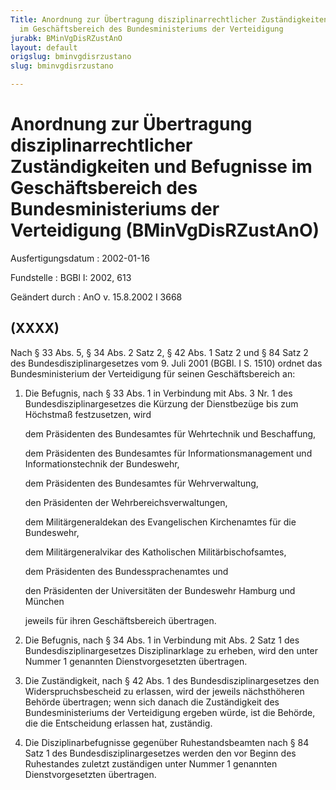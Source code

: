 ```yaml
---
Title: Anordnung zur Übertragung disziplinarrechtlicher Zuständigkeiten und Befugnisse
  im Geschäftsbereich des Bundesministeriums der Verteidigung
jurabk: BMinVgDisRZustAnO
layout: default
origslug: bminvgdisrzustano
slug: bminvgdisrzustano

---
```


# Anordnung zur Übertragung disziplinarrechtlicher Zuständigkeiten und Befugnisse im Geschäftsbereich des Bundesministeriums der Verteidigung (BMinVgDisRZustAnO)

Ausfertigungsdatum
:   2002-01-16

Fundstelle
:   BGBl I: 2002, 613

Geändert durch
:   AnO v. 15.8.2002 I 3668

## (XXXX)

Nach § 33 Abs. 5, § 34 Abs. 2 Satz 2, § 42 Abs. 1 Satz 2 und § 84 Satz
2 des Bundesdisziplinargesetzes vom 9. Juli 2001 (BGBl. I S. 1510)
ordnet das Bundesministerium der Verteidigung für seinen
Geschäftsbereich an:

1.  Die Befugnis, nach § 33 Abs. 1 in Verbindung mit Abs. 3 Nr. 1 des
    Bundesdisziplinargesetzes die Kürzung der Dienstbezüge bis zum
    Höchstmaß festzusetzen, wird

    dem Präsidenten des Bundesamtes für Wehrtechnik und Beschaffung,

    dem Präsidenten des Bundesamtes für Informationsmanagement und
    Informationstechnik der Bundeswehr,

    dem Präsidenten des Bundesamtes für Wehrverwaltung,

    den Präsidenten der Wehrbereichsverwaltungen,

    dem Militärgeneraldekan des Evangelischen Kirchenamtes für die
    Bundeswehr,

    dem Militärgeneralvikar des Katholischen Militärbischofsamtes,

    dem Präsidenten des Bundessprachenamtes und

    den Präsidenten der Universitäten der Bundeswehr Hamburg und München

    jeweils für ihren Geschäftsbereich übertragen.


2.  Die Befugnis, nach § 34 Abs. 1 in Verbindung mit Abs. 2 Satz 1 des
    Bundesdisziplinargesetzes Disziplinarklage zu erheben, wird den unter
    Nummer 1 genannten Dienstvorgesetzten übertragen.


3.  Die Zuständigkeit, nach § 42 Abs. 1 des Bundesdisziplinargesetzes den
    Widerspruchsbescheid zu erlassen, wird der jeweils nächsthöheren
    Behörde übertragen; wenn sich danach die Zuständigkeit des
    Bundesministeriums der Verteidigung ergeben würde, ist die Behörde,
    die die Entscheidung erlassen hat, zuständig.


4.  Die Disziplinarbefugnisse gegenüber Ruhestandsbeamten nach § 84 Satz 1
    des Bundesdisziplinargesetzes werden den vor Beginn des Ruhestandes
    zuletzt zuständigen unter Nummer 1 genannten Dienstvorgesetzten
    übertragen.




